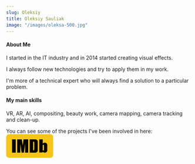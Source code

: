 ```yaml
---
slug: Oleksiy
title: Oleksiy Sauliak
image: "/images/oleksa-500.jpg"
---
```


#### About Me

I started in the IT industry and in 2014 started creating visual effects.

I always follow new technologies and try to apply them in my work.

I'm more of a technical expert who will always find a solution to a particular problem.

#### My main skills 
VR, AR, AI, compositing, beauty work, camera mapping, camera tracking and clean-up.

You can see some of the projects I've been involved in here:
[![imbd](/images/imbd.svg)](https://www.imdb.com/name/nm9551216/?ref_=nv_sr_srsg_1)